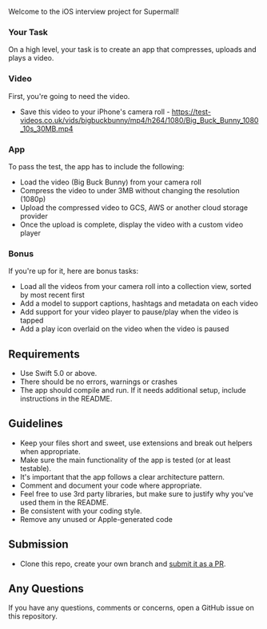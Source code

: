 Welcome to the iOS interview project for Supermall!

### Your Task

On a high level, your task is to create an app that compresses, uploads and plays a video.

### Video
First, you're going to need the video.
* Save this video to your iPhone's camera roll - https://test-videos.co.uk/vids/bigbuckbunny/mp4/h264/1080/Big_Buck_Bunny_1080_10s_30MB.mp4

### App
To pass the test, the app has to include the following:
* Load the video (Big Buck Bunny) from your camera roll
* Compress the video to under 3MB without changing the resolution (1080p)
* Upload the compressed video to GCS, AWS or another cloud storage provider
* Once the upload is complete, display the video with a custom video player

### Bonus
If you're up for it, here are bonus tasks:
* Load all the videos from your camera roll into a collection view, sorted by most recent first
* Add a model to support captions, hashtags and metadata on each video
* Add support for your video player to pause/play when the video is tapped
* Add a play icon overlaid on the video when the video is paused

## Requirements
* Use Swift 5.0 or above.
* There should be no errors, warnings or crashes
* The app should compile and run. If it needs additional setup, include instructions in the README.

## Guidelines
* Keep your files short and sweet, use extensions and break out helpers when appropriate.
* Make sure the main functionality of the app is tested (or at least testable).
* It's important that the app follows a clear architecture pattern.
* Comment and document your code where appropriate.
* Feel free to use 3rd party libraries, but make sure to justify why you've used them in the README.
* Be consistent with your coding style. 
* Remove any unused or Apple-generated code

## Submission

* Clone this repo, create your own branch and [submit it as a PR](https://help.github.com/en/github/collaborating-with-issues-and-pull-requests/creating-a-pull-request).

## Any Questions

If you have any questions, comments or concerns, open a GitHub issue on this repository.
